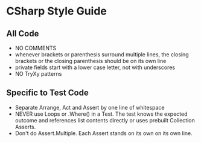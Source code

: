 # CSharp Style Guide

## All Code
- NO COMMENTS
- whenever brackets or parenthesis surround multiple lines, the closing brackets or the closing parenthesis should be on its own line 
- private fields start with a lower case letter, not with underscores
- NO TryXy patterns 

## Specific to Test Code
- Separate Arrange, Act and Assert by one line of whitespace
- NEVER use Loops or .Where() in a Test. The test knows the expected outcome and references list contents directly or uses prebuilt Collection Asserts.
- Don't do Assert.Multiple. Each Assert stands on its own on its own line.
